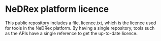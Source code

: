 # NeDRex platform licence
This public repository includes a file, licence.txt, which is the licence used for tools in the NeDRex platform. By having a single repository, tools such as the APIs have a single reference to get the up-to-date licence.
